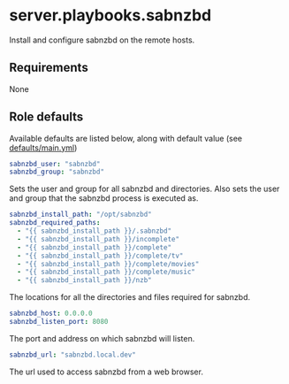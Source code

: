 # server.playbooks.sabnzbd
Install and configure sabnzbd on the remote hosts.

## Requirements
None

## Role defaults
Available defaults are listed below, along with default value (see [defaults/main.yml](../roles/sabnzbd/defaults/main.yml))
```yaml
sabnzbd_user: "sabnzbd"
sabnzbd_group: "sabnzbd"
```
Sets the user and group for all sabnzbd and directories. Also sets the user and group that the sabnzbd process is executed as.

```yaml
sabnzbd_install_path: "/opt/sabnzbd"
sabnzbd_required_paths:
  - "{{ sabnzbd_install_path }}/.sabnzbd"
  - "{{ sabnzbd_install_path }}/incomplete"
  - "{{ sabnzbd_install_path }}/complete"
  - "{{ sabnzbd_install_path }}/complete/tv"
  - "{{ sabnzbd_install_path }}/complete/movies"
  - "{{ sabnzbd_install_path }}/complete/music"
  - "{{ sabnzbd_install_path }}/nzb"
```
The locations for all the directories and files required for sabnzbd.

```yaml
sabnzbd_host: 0.0.0.0
sabnzbd_listen_port: 8080
```
The port and address on which sabnzbd will listen.

```yaml
sabnzbd_url: "sabnzbd.local.dev"
```
The url used to access sabnzbd from a web browser.

